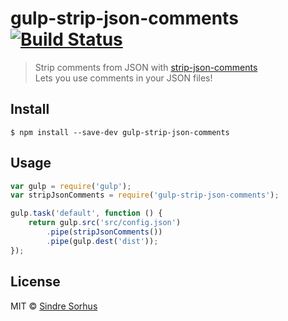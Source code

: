 # gulp-strip-json-comments [![Build Status](https://travis-ci.org/sindresorhus/gulp-strip-json-comments.svg?branch=master)](https://travis-ci.org/sindresorhus/gulp-strip-json-comments)

> Strip comments from JSON with [strip-json-comments](https://github.com/sindresorhus/strip-json-comments)  
> Lets you use comments in your JSON files!


## Install

```
$ npm install --save-dev gulp-strip-json-comments
```


## Usage

```js
var gulp = require('gulp');
var stripJsonComments = require('gulp-strip-json-comments');

gulp.task('default', function () {
	return gulp.src('src/config.json')
		.pipe(stripJsonComments())
		.pipe(gulp.dest('dist'));
});
```


## License

MIT © [Sindre Sorhus](http://sindresorhus.com)
